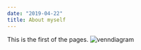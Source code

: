```yaml
---
date: "2019-04-22"
title: About myself
---
```

This is the first of the pages. 
![venndiagram](/./about_files/#14_venn_diagramm.png)
